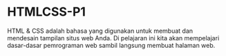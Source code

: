 # HTMLCSS-P1
HTML &amp; CSS adalah bahasa yang digunakan untuk membuat dan mendesain tampilan situs web Anda. Di pelajaran ini kita akan mempelajari dasar-dasar pemrograman web sambil langsung membuat halaman web.
